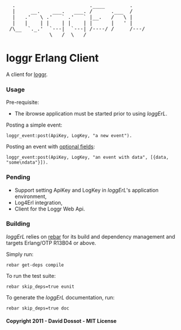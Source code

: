 <pre>
  .                        .____        .    
  |     __.    ___.   ___. /      .___  /    
  |   .'   \ .'   ` .'   ` |__.   /   \ |    
  |   |    | |    | |    | |      |   ' |    
 /\__  `._.'  `---|  `---| /----/ /     /---/
              \___/  \___/                   
</pre>

# loggr Erlang Client

A client for [loggr](http://loggr.net).

### Usage

Pre-requisite:

- The ibrowse application must be started prior to using *loggErL*.


Posting a simple event:

    loggr_event:post(ApiKey, LogKey, "a new event").

Posting an event with [optional fields](http://docs.loggr.net/events):

    loggr_event:post(ApiKey, LogKey, "an event with data", [{data, "some\ndata"}]).


### Pending

- Support setting ApiKey and LogKey in *loggErL*'s application environment,
- Log4Erl integration,
- Client for the Loggr Web Api.


### Building

*loggErL* relies on [rebar](http://bitbucket.org/basho/rebar/wiki/Home) for its build and dependency management and targets Erlang/OTP R13B04 or above.

Simply run:

    rebar get-deps compile
    
To run the test suite:

    rebar skip_deps=true eunit

To generate the *loggErL* documentation, run:

    rebar skip_deps=true doc



#### Copyright 2011 - David Dossot - MIT License
